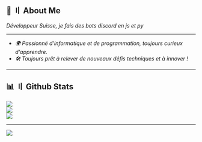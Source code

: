 ## <a id="aboutme"></a>🐉 〢 About Me
*Développeur Suisse, je fais des bots discord en js et py*

---

- *🌍 Passionné d'informatique et de programmation, toujours curieux d'apprendre.*
- *🛠️ Toujours prêt à relever de nouveaux défis techniques et à innover !*
---

## <a id="githubstats"></a>📊 〢 Github Stats
![](https://github-readme-stats.vercel.app/api?username=Kzr-dev&theme=dark&hide_border=false&include_all_commits=true&count_private=false)<br/>
![](https://github-readme-streak-stats.herokuapp.com/?user=Kzr-dev&theme=dark&hide_border=false)<br/>
![](https://github-readme-stats.vercel.app/api/top-langs/?username=Kzr-dev&theme=dark&hide_border=false&include_all_commits=true&count_private=false&layout=compact)

---

[![](https://visitcount.itsvg.in/api?id=Kzr-dev&icon=2&color=12)](https://visitcount.itsvg.in)
